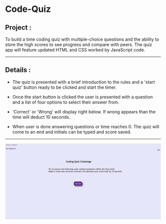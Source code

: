 # Code-Quiz

## Project : 

 To build a time coding quiz with multiple-choice questions and the ability to store the high scores to see progress and compare with peers. The quiz app will feature updated HTML and CSS worked by JavaScript code. 

-----
 ## Details :

 * The quiz is presented with a brief introduction to the rules and a 'start quiz' button ready to be clicked and start the timer.

 * Once the start button is clicked the user is presented with a question and a list of four options to select their answer from. 

 * 'Correct' or 'Wrong' will display right below.  If wrong appears than the time will deduct 10 seconds. 

 * When user is done answering questions or time reaches 0. The quiz will come to an end and initials can be typed and score saved. 








 -----



 ![screenshot](Assets/screencapture-127-0-0-1-5500-index-html-2021-06-23-16_40_59.png)